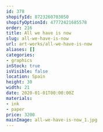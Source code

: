 ```yaml
---
id: 378
shopifyId: 8723260703050
shopifyOptionId: 47772421685578
order: 216
title: All we have is now
slug: all-we-have-is-now
url: art-works/all-we-have-is-now
aliases: []
categories:
- graphics
inStock: true
isVisible: false
location: Spain
height: 30
width: 21
date: 2020-01-01T00:00:00Z
materials:
- ink
- paper
price: 3200
mainImage: all-we-have-is-now_1.jpg
---
```

